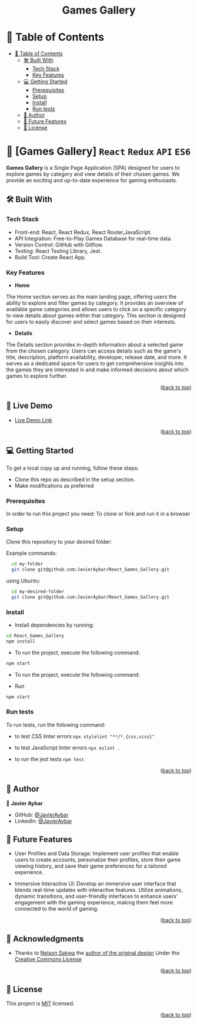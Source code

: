 <div align="center">
<h1 align="center">Games Gallery</h1>
</div>





<!-- TABLE OF CONTENTS -->

# 📗 Table of Contents

- [📗 Table of Contents](#-table-of-contents)
  - [🛠 Built With ](#-built-with-)
    - [Tech Stack ](#tech-stack-)
    - [Key Features ](#key-features-)
  - [💻 Getting Started ](#-getting-started-)
    - [Prerequisites](#prerequisites)
    - [Setup](#setup)
    - [Install](#install)
    - [Run tests](#run-tests)
  - [👥 Author ](#-author-)
  - [🔭 Future Features ](#-future-features-)
  - [📝 License ](#-license-)

<!-- PROJECT DESCRIPTION -->

# 📖 [Games Gallery] `React` `Redux` `API` `ES6`<a name="about-project"></a>


**Games Gallery**  is a Single Page Application (SPA) designed for users to explore games by category and view details of their chosen games. We provide an exciting and up-to-date experience for gaming enthusiasts.

## 🛠 Built With <a name="built-with"></a>

### Tech Stack <a name="tech-stack"></a>

  <ul>
    <li>Front-end: React, React Redux, React Router,JavaScript.</li>
    <li>API Integration: Free-to-Play Games Database for real-time data.</li>
    <li>Version Control: GitHub with Gitflow.</li>
    <li>Testing: React Testing Library, Jest.</li>
    <li>Build Tool: Create React App.</li>
  </ul>


<!-- Features -->

### Key Features <a name="key-features"></a>


- **Home**
  
The Home section serves as the main landing page, offering users the ability to explore and filter games by category. It provides an overview of available game categories and allows users to click on a specific category to view details about games within that category. This section is designed for users to easily discover and select games based on their interests.

- **Details**
 
The Details section provides in-depth information about a selected game from the chosen category. Users can access details such as the game's title, description, platform availability, developer, release date, and more. It serves as a dedicated space for users to get comprehensive insights into the games they are interested in and make informed decisions about which games to explore further.

<p align="right">(<a href="#readme-top">back to top</a>)</p>



## 🚀 Live Demo <a name="live-demo"></a>


- [Live Demo Link](https://react-game-gallery-5dd33.netlify.app/)

<p align="right">(<a href="#readme-top">back to top</a>)</p> 


<!-- GETTING STARTED -->

## 💻 Getting Started <a name="getting-started"></a>

To get a local copy up and running, follow these steps:

- Clone this repo as described in the setup section. 
- Make modifications as preferred


### Prerequisites

In order to run this project you need: To clone or fork and run it in a browser


### Setup

Clone this repository to your desired folder:

Example commands:

```sh
  cd my-folder
  git clone git@github.com:JavierAybar/React_Games_Gallery.git
```

using Ubuntu:

```sh
  cd my-desired-folder
  git clone git@github.com:JavierAybar/React_Games_Gallery.git
```

### Install

- Install dependencies by running:
```sh
cd React_Games_Gallery
npm install
```
- To run the project, execute the following command:
```sh
npm start
```

- To run the project, execute the following command:

- Run 
```sh
npm start
```
### Run tests

To run tests, run the following command:

- to test CSS linter errors `npx stylelint "**/*.{css,scss}"`

- to test JavaScript linter errors  `npx eslint .`

- to run the jest tests `npm test`

<p align="right">(<a href="#readme-top">back to top</a>)</p>

<!-- AUTHORS -->

## 👥 Author <a name="authors"></a>

👤 **Javier Aybar**

- GitHub: [@JavierAybar](https://github.com/JavierAybar)
- LinkedIn: [@JavierAybar](https://www.linkedin.com/in/javier-aybar-932376274/)


<!-- FUTURE FEATURES -->

## 🔭 Future Features <a name="future-features"></a>


- User Profiles and Data Storage: Implement user profiles that enable users to create accounts, personalize their profiles, store their game viewing history, and save their game preferences for a tailored experience.

- Immersive Interactive UI: Develop an immersive user interface that blends real-time updates with interactive features. Utilize animations, dynamic transitions, and user-friendly interfaces to enhance users' engagement with the gaming experience, making them feel more connected to the world of gaming.

<p align="right">(<a href="#readme-top">back to top</a>)</p>

<!-- ACKNOWLEDGEMENTS -->

## 🙏 Acknowledgments <a name="acknowledgements"></a>


- Thanks to [Nelson Sakwa](https://www.behance.net/sakwadesignstudio) the [author of the original design](https://www.behance.net/gallery/31579789/Ballhead-App-(Free-PSDs)) Under the [Creative Commons License](https://creativecommons.org/licenses/by-nc/4.0/)

<p align="right">(<a href="#readme-top">back to top</a>)</p>

<!-- LICENSE -->

## 📝 License <a name="license"></a>

This project is [MIT](./LICENSE) licensed.


<p align="right">(<a href="#readme-top">back to top</a>)</p>
